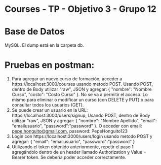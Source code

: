 # Courses - TP - Objetivo 3 - Grupo 12

# Base de Datos
MySQL. El dump está en la carpeta db.

# Pruebas en postman:
1. Para agregar un nuevo curso de formación, acceder a https://localhost:3000/courses usando metodo POST. Usando POST, dentro de Body utilizar "raw", JSON y agregar: { "nombre": "Nombre Curso", "costo": "Costo Curso" }. No se va a permitir el acceso. Lo mismo para eliminar o modificar un curso (con DELETE y PUT) o para consultar todos los usuarios (GET).
2. Se puede crear un usuario en la URL: https://localhost:3000/users/signup, Usando POST, dentro de Body utilizar "raw", JSON y agregar: { "nombre": "Nombre Apellido", "email": "emailusuario", "password":"password" }. O acceder con email: pepe.honguito@gmail.com, password: PepeHonguito123
3. Login con https://localhost:3000/users/login usando metodo POST y agregar: { "email": "emailusuario", "password":"password" }
4. Utilizando el token obtenido anteriormente, repetir el paso 1 agregándolo dentro de un header llamado Authorization y Value = Bearer token. Se deberia poder acceder correctamente.

